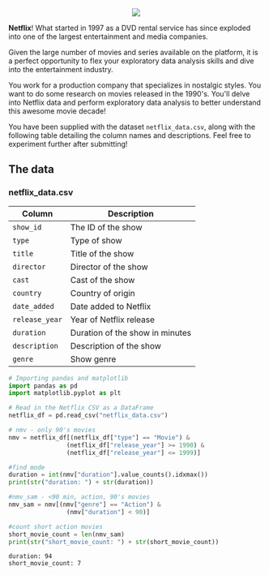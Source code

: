 <center><img src="redpopcorn.jpg"></center>

**Netflix**! What started in 1997 as a DVD rental service has since exploded into one of the largest entertainment and media companies.

Given the large number of movies and series available on the platform, it is a perfect opportunity to flex your exploratory data analysis skills and dive into the entertainment industry.

You work for a production company that specializes in nostalgic styles. You want to do some research on movies released in the 1990's. You'll delve into Netflix data and perform exploratory data analysis to better understand this awesome movie decade!

You have been supplied with the dataset `netflix_data.csv`, along with the following table detailing the column names and descriptions. Feel free to experiment further after submitting!

## The data
### **netflix_data.csv**
| Column | Description |
|--------|-------------|
| `show_id` | The ID of the show |
| `type` | Type of show |
| `title` | Title of the show |
| `director` | Director of the show |
| `cast` | Cast of the show |
| `country` | Country of origin |
| `date_added` | Date added to Netflix |
| `release_year` | Year of Netflix release |
| `duration` | Duration of the show in minutes |
| `description` | Description of the show |
| `genre` | Show genre |


```python
# Importing pandas and matplotlib
import pandas as pd
import matplotlib.pyplot as plt

# Read in the Netflix CSV as a DataFrame
netflix_df = pd.read_csv("netflix_data.csv")
```


```python
# nmv - only 90's movies
nmv = netflix_df[(netflix_df["type"] == "Movie") &
                (netflix_df["release_year"] >= 1990) &
                (netflix_df["release_year"] <= 1999)]

#find mode
duration = int(nmv["duration"].value_counts().idxmax())
print(str("duration: ") + str(duration))

#nmv_sam - <90 min, action, 90's movies
nmv_sam = nmv[(nmv["genre"] == "Action") &
                (nmv["duration"] < 90)]

#count short action movies
short_movie_count = len(nmv_sam)
print(str("short_movie_count: ") + str(short_movie_count))


```

    duration: 94
    short_movie_count: 7

